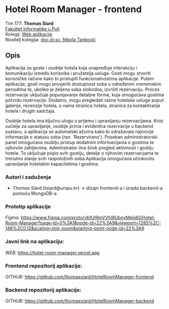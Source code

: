 # **Hotel Room Manager - frontend**

Tim 177: **Thomas Siard**\
[Fakultet informatike u Puli](https://fipu.unipu.hr)\
Kolegij: [Web aplikacije](https://www.notion.so/Web-aplikacije-7ba8350d498546a78812399024edac44)\
Nositelj kolegija: [doc.dr.sc. Nikola Tanković](https://www.notion.so/fiputreca/Kontakt-stranica-875574d1b92248b1a8e90dae52cd29a9)

## **Opis**

Aplikacija za goste i osoblje hotela koja unapređuje interakciju i komunikaciju između korisnika i pružatelja usluga. Gosti mogu stvoriti korisničke račune kako bi pristupili funkcionalnostima aplikacije. Putem aplikacije, gosti mogu provjeriti dostupnost soba u određenim vremenskim periodima te, ukoliko je željena soba slobodna, izvršiti rezervaciju. Proces rezervacije uključuje popunjavanje detaljne forme, koja omogućava gostima potvrdu rezervacije. Dodatno, mogu pregledati razne hotelske usluge poput galerije, recenzije hotela, o nama stranica hotela, stranica za kontaktiranje hotela i drugih sadržaja.

Osoblje hotela ima ključnu ulogu u prijemu i upravljanju rezervacijama. Kroz sučelje za upravljanje, osoblje prima i evidentira rezervacije u backend sustavu, a aplikacija se automatski ažurira kako bi odražavala najnovije informacije o statusu soba (npr. 'Rezervirano'). Poseban administratorski panel omogućava osoblju pristup dodatnim informacijama o gostima te njihovim zahtjevima. Administrator ima širok pregled aktivnosti i gostiju hotela. To uključuje popis svih gostiju, detalje o njihovim rezervacijama te trenutno stanje svih raspoloživih soba.Aplikacija omogućava učinkovito upravljanje hotelskim kapacitetima i gostima.

### **Autori i zaduženja**

<ul>
    <li>Thomas Siard (tsiard@unipu.hr) -> dizajn frontend-a i izrada backend-a pomoću MongoDB-a</li>
</ul>

### **Prototip aplikacije**

_Figma:_ https://www.figma.com/proto/ybfUI9mVVhl8UbnyMejjdG/Hotel-Room-Manager?page-id=0%3A1&node-id=22%3A9&viewport=1285%2C-146%2C0.12&scaling=min-zoom&starting-point-node-id=22%3A9

### **Javni link na aplikaciju:**

_WEB:_ https://hotel-room-manager.vercel.app

### Frontend repozitorij aplikacije:

_GITHUB:_ https://github.com/thomassiard/HotelRoomManager-frontend

### Backend repozitorij aplikacije:

_GITHUB:_ https://github.com/thomassiard/HotelRoomManager-backend
